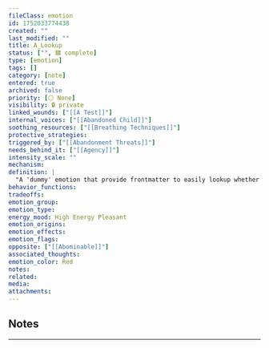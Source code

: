 ```yaml
---
fileClass: emotion
id: 1752033774438
created: ""
last_modified: ""
title: A_Lookup
status: ["", 🟩 complete]
type: [emotion]
tags: []
category: [note]
entered: true
archived: false
priority: [⚪ None]
visibility: 🔒 private
linked_wounds: ["[[A Test]]"]
internal_voices: ["[[Abandoned Child]]"]
soothing_resources: ["[[Breathing Techniques]]"]
protective_strategies: 
triggered_by: ["[[Abandonment Threats]]"]
needs_behind_it: ["[[Agency]]"]
intensity_scale: ""
mechanism: 
definition: |
  "A 'dummy' emotion that provide frontmatter to easily lookup whether or not various elements already exist or not."
behavior_functions: 
tradeoffs: 
emotion_group: 
emotion_type: 
energy_mood: High Energy Pleasant
emotion_origins: 
emotion_effects: 
emotion_flags: 
opposite: ["[[Abominable]]"]
associated_thoughts: 
emotion_color: Red
notes: 
related: 
media: 
attachments:
---
```


## Notes
---

